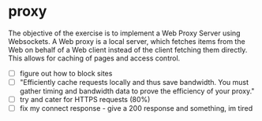 # proxy

The objective of the exercise is to implement a Web Proxy Server using Websockets. A Web proxy is a local server, which fetches items from the Web on behalf of a Web client instead of the client fetching them directly. This allows for caching of pages and access control.

- [ ] figure out how to block sites
- [ ] "Efficiently cache requests locally and thus save bandwidth. You must gather timing and
bandwidth data to prove the efficiency of your proxy."
- [ ] try and cater for HTTPS requests (80%)
- [ ] fix my connect response - give a 200 response and something, im tired
